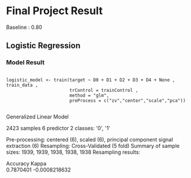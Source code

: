 # Final Project Result

Baseline : 0.80

## Logistic Regression 

### Model Result 

<pre><code>
logistic_model <- train(target ~ D0 + D1 + D2 + D3 + D4 + None , train_data , 
                        trControl = trainControl , 
                        method = "glm", 
                        preProcess = c("zv","center","scale","pca"))

</code></pre>

Generalized Linear Model 

2423 samples
   6 predictor
   2 classes: '0', '1' 

Pre-processing: centered (6), scaled (6), principal component signal extraction (6) 
Resampling: Cross-Validated (5 fold) 
Summary of sample sizes: 1939, 1939, 1938, 1938, 1938 
Resampling results:

  Accuracy   Kappa        
  0.7870401  -0.0008218632

  